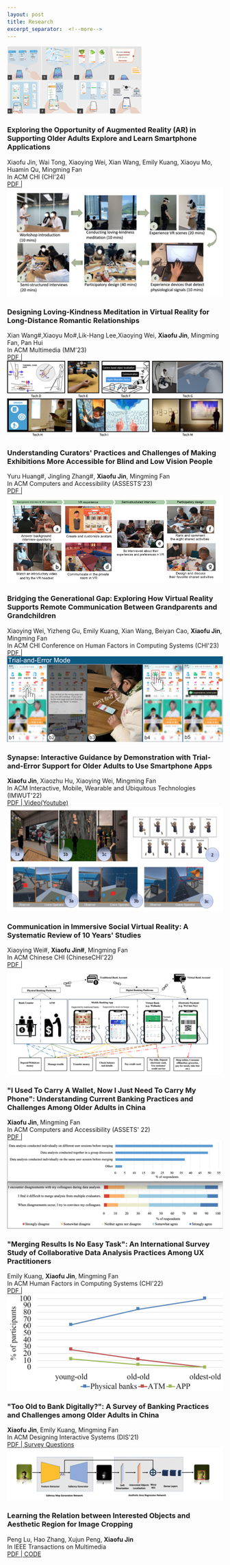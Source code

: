 ```yaml
---
layout: post
title: Research
excerpt_separator:  <!--more-->
---
```

<div class="pub">
      <div class="thumbnail">
        <img src="/images/CHI24.png" />
      </div>
      <div class="publications">
       <div> 
        <h3>Exploring the Opportunity of Augmented Reality (AR) in Supporting Older Adults Explore and Learn Smartphone Applications</h3>
        </div>
        <div class="author"></b>Xiaofu Jin, Wai Tong, Xiaoying Wei, Xian Wang, Emily Kuang, Xiaoyu Mo, Huamin Qu, Mingming Fan</div>
        <div>
        <span class="venue">In ACM CHI (CHI'24)
        </span>
        </div>
        <div><span class="venue"><a href="/papers/CHI24_AR.pdf">PDF  | </a></span></div>
      </div>
</div>

<div class="pub">
      <div class="thumbnail">
        <img src="/images/MM23.jpg" />
      </div>
      <div class="publications">
       <div> 
        <h3>Designing Loving-Kindness Meditation in Virtual Reality for Long-Distance Romantic Relationships</h3>
        </div>
        <div class="author">Xian Wang#,Xiaoyu Mo#,Lik-Hang Lee,Xiaoying Wei, <b>Xiaofu Jin</b>, Mingming Fan, Pan Hui</div>
        <div>
        <span class="venue">In ACM Multimedia (MM'23)
        </span>
        </div>
        <div><span class="venue"><a href="/papers/MM23_Meditation_VR_CameraReady4">PDF  | </a></span></div>
      </div>
</div>

<div class="pub">
      <div class="thumbnail">
        <img src="/images/ASSETS23.png" />
      </div>
      <div class="publications">
       <div> 
        <h3>Understanding Curators' Practices and Challenges of Making Exhibitions More Accessible for Blind and Low Vision People</h3>
        </div>
        <div class="author">Yuru Huang#, Jingling Zhang#, <strong>Xiaofu Jin</strong>, Mingming Fan</div>
        <div>
        <span class="venue">In ACM Computers and Accessibility (ASSESTS'23)
        </span>
        </div>
        <div><span class="venue"><a href="/papers/MM23_Meditation_VR_CameraReady4">PDF  | </a></span></div>
      </div>
</div>

<div class="pub">
      <div class="thumbnail">
        <img src="/images/CHI23.jpg" />
      </div>
      <div class="publications">
       <div> 
        <h3>Bridging the Generational Gap: Exploring How Virtual Reality Supports Remote Communication Between Grandparents and Grandchildren</h3>
        </div>
        <div class="author">Xiaoying Wei, Yizheng Gu, Emily Kuang, Xian Wang, Beiyan Cao, <strong>Xiaofu Jin</strong>, Mingming Fan</div>
        <div>
        <span class="venue">In ACM CHI Conference on Human Factors in Computing Systems (CHI'23)
        </span>
        </div>
        <div><span class="venue"><a href="/papers/CHI23-bridge-gap.pdf">PDF  | </a></span></div>
      </div>
</div>

<div class="pub">
      <div class="thumbnail">
        <img src="/images/Ubicomp22-Synapse.png" />
      </div>
      <div class="publications">
       <div> 
        <h3>Synapse: Interactive Guidance by Demonstration with Trial-and-Error Support for Older Adults to Use Smartphone Apps</h3>
        </div>
        <div class="author"><strong>Xiaofu Jin</strong>, Xiaozhu Hu, Xiaoying Wei, Mingming Fan</div>
        <div>
        <span class="venue">In ACM Interactive, Mobile, Wearable and Ubiquitous Technologies (IMWUT'22)
        </span>
        </div>
        <div><span class="venue"><a href="/papers/Ubicomp22-Synapse.pdf">PDF  | </a>
            <a href="https://www.youtube.com/watch?v=kSv-HOeTIkc&feature=youtu.be">Video(Youtube)</a></span></div>
      </div>
</div>

<div class="pub">
      <div class="thumbnail">
        <img src="/images/ChineseCHI22.png" />
      </div>
       <div class="publications">
       <div>
        <h3>Communication in Immersive Social Virtual Reality: A Systematic Review of 10 Years' Studies</h3>
        </div>
        <div class="author">Xiaoying Wei#, <strong>Xiaofu Jin#</strong>, Mingming Fan</div>
        <div>
        <span class="venue">In ACM Chinese CHI (ChineseCHI'22)
        </span>
        </div>
        <div><span class="venue"><a href="/papers/ChineseCHI22_Literature_Review_Social_VR.pdf">PDF |</a></span></div>
      </div>
</div>

<div class="pub">
      <div class="thumbnail">
        <img src="/images/ASSETS22.png" />
      </div>
      <div class="publications">
       <div> 
        <h3>"I Used To Carry A Wallet, Now I Just Need To Carry My Phone": Understanding Current Banking Practices and Challenges Among Older Adults in China</h3>
        </div>
        <div class="author"><strong>Xiaofu Jin</strong>, Mingming Fan</div>
        <div>
        <span class="venue">In ACM Computers and Accessibility (ASSETS' 22)
        </span>
        </div>
        <div><span class="venue"><a href="/papers/ASSETS22_Older_Adults_Banking.pdf">PDF |</a></span></div>
      </div>
</div>

<div class="pub">
      <div class="thumbnail">
        <img src="/images/CHI-survey.png" />
      </div>
      <div class="publications">
       <div> 
        <h3>"Merging Results Is No Easy Task": An International Survey Study of Collaborative Data Analysis Practices Among UX Practitioners</h3>
        </div>
        <div class="author">Emily Kuang, <strong>Xiaofu Jin</strong>, Mingming Fan</div>
        <div>
        <span class="venue">In ACM Human Factors in Computing Systems (CHI'22)
        </span>
        </div>
        <div><span class="venue"><a href="/papers/CHI22-UX-Survey.pdf">PDF |</a></span></div>
      </div>
</div>

<div class="pub">
      <div class="thumbnail">
        <img src="/images/PlatAge.jpg" />
      </div>
      <div class="publications">
       <div> 
        <h3>"Too Old to Bank Digitally?": A Survey of Banking Practices and Challenges among Older Adults in China</h3>
        </div>
        <div class="author"><strong>Xiaofu Jin</strong>, Emily Kuang, Mingming Fan</div>
        <div>
        <span class="venue">In ACM Designing Interactive Systems (DIS'21)
        </span>
        </div>
        <div><span class="venue"><a href="/papers/DIS21_Older_Adults_Banking_Survey.pdf">PDF | </a>
            <a href="/papers/DIS21-OlderAdults-Banking-Survey-Questions.pdf">Survey Questions</a></span></div>
      </div>
</div>

<div class="pub">
      <div class="thumbnail">
        <img src="/images/CropModel.png" />
      </div>
      <div class="publications">
       <div> 
        <h3>Learning the Relation between Interested Objects and Aesthetic Region for Image Cropping</h3>
        </div>
        <div class="author">Peng Lu, Hao Zhang, Xujun Peng, <strong>Xiaofu Jin</strong></div>
        <div>
        <span class="venue">In IEEE Transactions on Multimedia
        </span>
        </div>
        <div><span class="venue"><a href="/papers/TMM20_Learning_the_Relation_between_Interested_Objects_and_Aesthetic_Region_for_Image_Cropping.pdf">PDF | </a>
            <a href="https://github.com/CVBase-Bupt/EndtoEndCroppingSystem">CODE</a></span></div>
      </div>
</div>